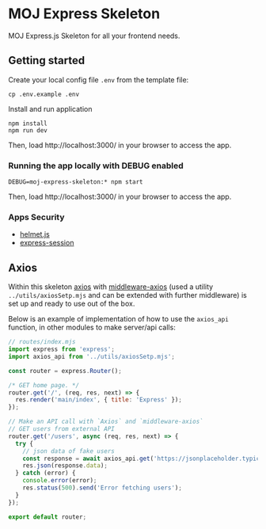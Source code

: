 # MOJ Express Skeleton
MOJ Express.js Skeleton for all your frontend needs.

## Getting started

Create your local config file `.env` from the template file:

```shell
cp .env.example .env
```

Install and run application

```shell
npm install
npm run dev
```

Then, load http://localhost:3000/ in your browser to access the app.

### Running the app locally with DEBUG enabled

`DEBUG=moj-express-skeleton:* npm start`

Then, load http://localhost:3000/ in your browser to access the app.

### Apps Security

- [helmet.js](https://helmetjs.github.io/)
- [express-session](https://www.npmjs.com/package/express-session)


## Axios

Within this skeleton [axios](https://github.com/axios/axios) with [middleware-axios](https://github.com/krutoo/middleware-axios) (used a utility `../utils/axiosSetp.mjs` and can be extended with further middleware) is set up and ready to use out of the box.

Below is an example of implementation of how to use the `axios_api` function, in other modules to make server/api calls:

```mjs
// routes/index.mjs
import express from 'express';
import axios_api from '../utils/axiosSetp.mjs';

const router = express.Router();

/* GET home page. */
router.get('/', (req, res, next) => {
  res.render('main/index', { title: 'Express' });
});

// Make an API call with `Axios` and `middleware-axios`
// GET users from external API
router.get('/users', async (req, res, next) => {
  try {
    // json data of fake users
    const response = await axios_api.get('https://jsonplaceholder.typicode.com/users');
    res.json(response.data);
  } catch (error) {
    console.error(error);
    res.status(500).send('Error fetching users');
  }
});

export default router;
```